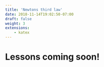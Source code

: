 ```yaml
---
title: 'Newtons third law'
date: 2018-11-14T19:02:50-07:00
draft: false
weight: 3
extensions:
    - katex
---
```


# Lessons coming soon!